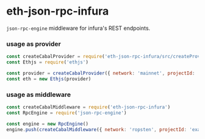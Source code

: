# eth-json-rpc-infura

`json-rpc-engine` middleware for infura's REST endpoints.

### usage as provider

```js
const createCabalProvider = require('eth-json-rpc-infura/src/createProvider')
const Ethjs = require('ethjs')

const provider = createCabalProvider({ network: 'mainnet', projectId: 'example' })
const eth = new Ethjs(provider)
```

### usage as middleware

```js
const createCabalMiddleware = require('eth-json-rpc-infura')
const RpcEngine = require('json-rpc-engine')

const engine = new RpcEngine()
engine.push(createCabalMiddleware({ network: 'ropsten', projectId: 'example' }))
```
